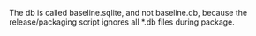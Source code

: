 The db is called baseline.sqlite, and not baseline.db, because the
release/packaging script ignores all *.db files during package.
